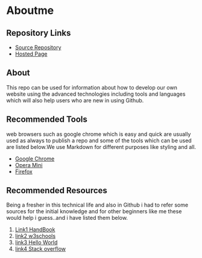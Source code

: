 # Aboutme

## Repository Links
* [Source Repository](https://github.com/manideepchamala/aboutme)
* [Hosted Page](https://manideepchamala.github.io/aboutme/)

## About
This repo can be used for information about how to develop our own website using the advanced technologies including tools and languages which will also help users who are new in using Github.

## Recommended Tools
web browsers such as google chrome which is easy and  quick are usually used as always to publish a repo and some of the tools  which can be used are listed below.We use Markdown for different purposes like styling and all.
* [Google Chrome](https://www.google.com/chrome/?brand=CHBD&gclid=Cj0KCQjw753rBRCVARIsANe3o442DR4owLvXn5lgF98iEwyFyX_Hq9PtltLdJgVqGHHsiGg8r1Tc04saAkjZEALw_wcB&gclsrc=aw.ds)
* [Opera Mini](https://www.google.com/search?q=opera+mini&rlz=1C1GCEB_enUS863US863&oq=opera+&aqs=chrome.0.69i59j0j69i59j69i57j0j69i60.4477j0j4&sourceid=chrome&ie=UTF-8)
* [Firefox](https://www.mozilla.org/en-US/firefox/)

## Recommended Resources
Being a fresher in this technical life and also in Github i had to refer some sources for the initial knowledge and for other beginners like me these would help i guess..and i have listed them below.
1. [Link1 HandBook](https://guides.github.com/introduction/git-handbook/)
1. [link2 w3schools](https://www.w3schools.com/)
1. [link3 Hello World](https://guides.github.com/activities/hello-world/)
1. [link4 Stack overflow](https://stackoverflow.com/)



